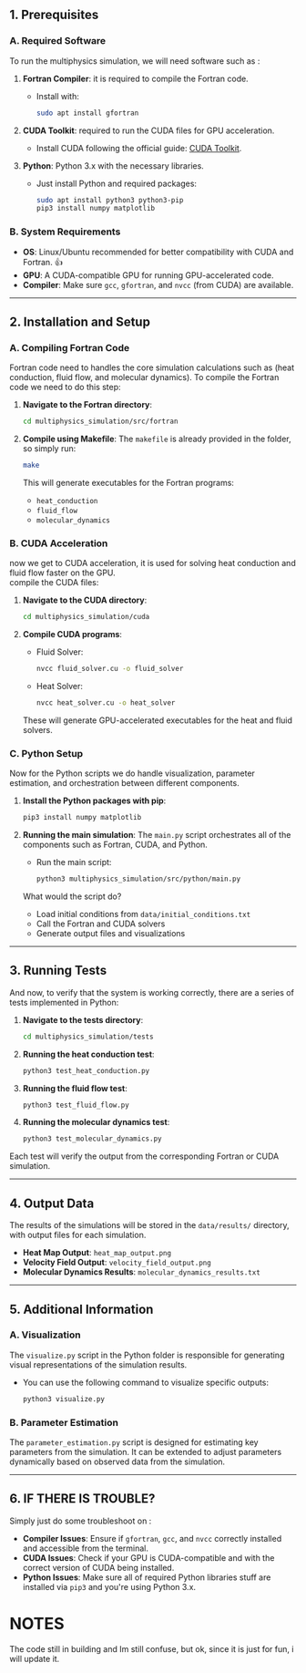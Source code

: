 
## **1. Prerequisites**

### **A. Required Software**

To run the multiphysics simulation, we will need software such as :

1. **Fortran Compiler**: it is required to compile the Fortran code.
    - Install with: 
      ```bash
      sudo apt install gfortran
      ```
   
2. **CUDA Toolkit**: required to run the CUDA files for GPU acceleration.
    - Install CUDA following the official guide: [CUDA Toolkit](https://developer.nvidia.com/cuda-toolkit).

3. **Python**: Python 3.x with the necessary libraries.
    - Just install Python and required packages:
      ```bash
      sudo apt install python3 python3-pip
      pip3 install numpy matplotlib
      ```

### **B. System Requirements**

- **OS**: Linux/Ubuntu recommended for better compatibility with CUDA and Fortran. 👍
- **GPU**: A CUDA-compatible GPU for running GPU-accelerated code.
- **Compiler**: Make sure `gcc`, `gfortran`, and `nvcc` (from CUDA) are available.

---

## **2. Installation and Setup**

### **A. Compiling Fortran Code**

Fortran code need to handles the core simulation calculations such as (heat conduction, fluid flow, and molecular dynamics). To compile the Fortran code we need to do this step:

1. **Navigate to the Fortran directory**:
   ```bash
   cd multiphysics_simulation/src/fortran
   ```

2. **Compile using Makefile**:
   The `makefile` is already provided in the folder, so simply run:
   ```bash
   make
   ```
   This will generate executables for the Fortran programs:
   - `heat_conduction`
   - `fluid_flow`
   - `molecular_dynamics`

### **B. CUDA Acceleration**

now we get to CUDA acceleration, it is used for solving heat conduction and fluid flow faster on the GPU.<br>
compile the CUDA files:

1. **Navigate to the CUDA directory**:
   ```bash
   cd multiphysics_simulation/cuda
   ```

2. **Compile CUDA programs**:
   - Fluid Solver:
     ```bash
     nvcc fluid_solver.cu -o fluid_solver
     ```
   - Heat Solver:
     ```bash
     nvcc heat_solver.cu -o heat_solver
     ```

   These will generate GPU-accelerated executables for the heat and fluid solvers.


### **C. Python Setup**

Now for the Python scripts we do handle visualization, parameter estimation, and orchestration between different components.

1. **Install the Python packages with pip**:
   ```bash
   pip3 install numpy matplotlib
   ```

2. **Running the main simulation**:
   The `main.py` script orchestrates all of the components such as Fortran, CUDA, and Python.
   - Run the main script:
     ```bash
     python3 multiphysics_simulation/src/python/main.py
     ```

   What would the script do?
   - Load initial conditions from `data/initial_conditions.txt`
   - Call the Fortran and CUDA solvers
   - Generate output files and visualizations

---

## **3. Running Tests**

And now, to verify that the system is working correctly, there are a series of tests implemented in Python:

1. **Navigate to the tests directory**:
   ```bash
   cd multiphysics_simulation/tests
   ```

2. **Running the heat conduction test**:
   ```bash
   python3 test_heat_conduction.py
   ```

3. **Running the fluid flow test**:
   ```bash
   python3 test_fluid_flow.py
   ```

4. **Running the molecular dynamics test**:
   ```bash
   python3 test_molecular_dynamics.py
   ```

Each test will verify the output from the corresponding Fortran or CUDA simulation.

---

## **4. Output Data**

The results of the simulations will be stored in the `data/results/` directory, with output files for each simulation.

- **Heat Map Output**: `heat_map_output.png`
- **Velocity Field Output**: `velocity_field_output.png`
- **Molecular Dynamics Results**: `molecular_dynamics_results.txt`

---

## **5. Additional Information**

### **A. Visualization**

The `visualize.py` script in the Python folder is responsible for generating visual representations of the simulation results.

- You can use the following command to visualize specific outputs:
  ```bash
  python3 visualize.py
  ```

### **B. Parameter Estimation**

The `parameter_estimation.py` script is designed for estimating key parameters from the simulation. It can be extended to adjust parameters dynamically based on observed data from the simulation.

---

## **6. IF THERE IS TROUBLE?**

Simply just do some troubleshoot on :

- **Compiler Issues**: Ensure if `gfortran`, `gcc`, and `nvcc`  correctly installed and accessible from the terminal.
- **CUDA Issues**: Check if your GPU is CUDA-compatible and with the correct version of CUDA being installed.
- **Python Issues**: Make sure all of required Python libraries stuff are installed via `pip3` and you're using Python 3.x.

# NOTES
The code still in building and Im still confuse, but ok, since it is just for fun, i will update it.
